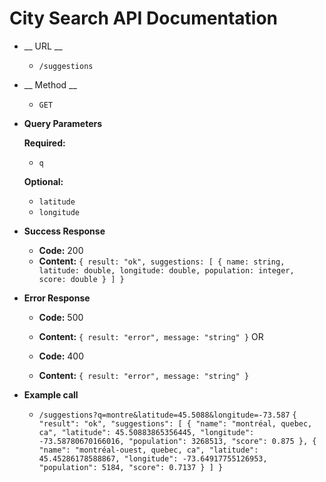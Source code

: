 # City Search API Documentation

* __ URL __
  * `/suggestions`

* __ Method __
  * `GET`

* __Query Parameters__

  **Required:**
   * `q`

  **Optional:**
  * `latitude`
  * `longitude`

* __Success Response__
  * __Code:__ 200
  * __Content:__
                 `{
                    result: "ok",
                    suggestions: [
                      {
                        name: string,
                        latitude: double,
                        longitude: double,
                        population: integer,
                        score: double
                      }
                    ]
                  }`

* __Error Response__
  * __Code:__ 500
  * __Content:__
                  `{
                    result: "error",
                    message: "string"
                  }`
  OR

  * __Code:__ 400
  * __Content:__
                  `{
                    result: "error",
                    message: "string"
                  }`

* __Example call__
  * `/suggestions?q=montre&latitude=45.5088&longitude=-73.587`
          `{
          "result": "ok",
          "suggestions": [
            {
              "name": "montréal, quebec, ca",
              "latitude": 45.50883865356445,
              "longitude": -73.58780670166016,
              "population": 3268513,
              "score": 0.875
            },
            {
              "name": "montréal-ouest, quebec, ca",
              "latitude": 45.45286178588867,
              "longitude": -73.64917755126953,
              "population": 5184,
              "score": 0.7137
            }
          ]
         }`
